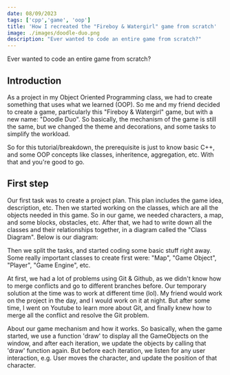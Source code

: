 ```yaml
---
date: 08/09/2023
tags: ['cpp','game', 'oop']
title: 'How I recreated the "Fireboy & Watergirl" game from scratch'
image: ./images/doodle-duo.png
description: "Ever wanted to code an entire game from scratch?"
---
```


Ever wanted to code an entire game from scratch? 

## Introduction

As a project in my Object Oriented Programming class, we had to create something that uses what we learned (OOP). So me and my friend decided to create a game, particularly this "Fireboy & Watergirl" game, but with a new name: "Doodle Duo". So basically, the mechanism of the game is still the same, but we changed the theme and decorations, and some tasks to simplify the workload.

So for this tutorial/breakdown, the prerequisite is just to know basic C++, and some OOP concepts like classes, inheritence, aggregation, etc. With that and you're good to go.

## First step

Our first task was to create a project plan. This plan includes the game idea, description, etc. Then we started working on the classes, which are all the objects needed in this game. So in our game, we needed characters, a map, and some blocks, obstacles, etc. After that, we had to write down all the classes and their relationships together, in a diagram called the "Class Diagram". Below is our diagram:

Then we split the tasks, and started coding some basic stuff right away. Some really important classes to create first were: "Map", "Game Object", "Player", "Game Engine", etc.

At first, we had a lot of problems using Git & Github, as we didn't know how to merge conflicts and go to different branches before. Our temporary solution at the time was to work at different time (lol). My friend would work on the project in the day, and I would work on it at night. But after some time, I went on Youtube to learn more about Git, and finally knew how to merge all the conflict and resolve the Git problem.

About our game mechanism and how it works. So basically, when the game started, we use a function 'draw' to display all the GameObjects on the window, and after each iteration, we update the objects by calling that 'draw' function again. But before each iteration, we listen for any user interaction, e.g. User moves the character, and update the position of that character.

